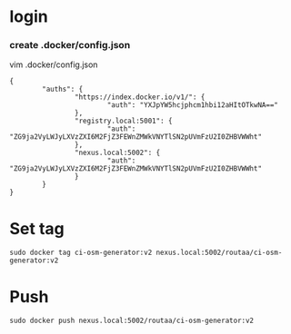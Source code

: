 
# login 

### create .docker/config.json

  vim .docker/config.json

    {
            "auths": {
                    "https://index.docker.io/v1/": {
                            "auth": "YXJpYW5hcjphcm1hbi12aHItOTkwNA=="
                    },
                    "registry.local:5001": {
                            "auth": "ZG9ja2VyLWJyLXVzZXI6M2FjZ3FEWnZMWkVNYTlSN2pUVmFzU2I0ZHBVWWht"
                    },
                    "nexus.local:5002": {
                            "auth": "ZG9ja2VyLWJyLXVzZXI6M2FjZ3FEWnZMWkVNYTlSN2pUVmFzU2I0ZHBVWWht"
                    }
            }
    }

# Set tag
    sudo docker tag ci-osm-generator:v2 nexus.local:5002/routaa/ci-osm-generator:v2
# Push
    sudo docker push nexus.local:5002/routaa/ci-osm-generator:v2

